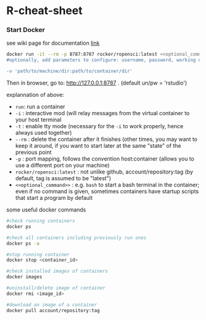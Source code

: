 # R-cheat-sheet

### Start Docker
see wiki page for documentation [link](https://github.com/rocker-org/rocker/wiki)
```bash
docker run -it --rm -p 8787:8787 rocker/ropensci:latest <<optional_command>>
#optionally, add parameters to configure: username, password, working directory, root privileges, etc

-v 'path/to/machine/dir:path/to/container/dir'
```
Then in browser, go to:  http://127.0.0.1:8787 . (default un/pw = 'rstudio')

explannation of above: 
 - `run`: run a container
 - `-i` : interactive mod (will relay messages from the virtual container to your host terminal
 - `-t` : enable tty mode (necessary for the `-i` to work properly, hence always used together)
 - `--rm` : delete the container after it finishes (other times, you may want to keep it around, if you want to start later at the same "state" of the previous point
 - `-p` : port mapping, follows the convention host:container (allows you to use a different port on your machine)
 - `rocker/ropensci:latest` : not unlike github, account/repository:tag (by default, tag is assumed to be "latest")
 - `<<optional_command>>` : e.g. `bash` to start a bash terminal in the container; even if no command is given, sometimes containers have startup scripts that start a program by default

some useful docker commands
```bash
#check running containers
docker ps

#check all containers including previously run ones
docker ps -a

#stop running container
docker stop <container_id>

#check installed images of containers
docker images

#uninstall/delete image of container
docker rmi <image_id>

#download an image of a container
docker pull account/repository:tag
```
